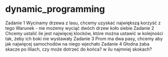 # dynamic_programming
Zadanie 1
Wycinamy drzewa z lasu, chcemy uzyskać największą korzyść z tego
Warunek - nie możemy wyciąć dwóch drzew koło siebie
Zadanie 2
Chcemy ustalić ile jest najwięcej klocków, które można ustawić w kolejności tak, żeby ich boki nie wystawały
Zadanie 3
Prom ma dwa pasy, chcemy aby jak najwięcej samochodów na niego wjechało
Zadanie 4
Głodna żaba skacze po liliach, czy może dotrzeć do końca? w ilu najmniej skokach?
